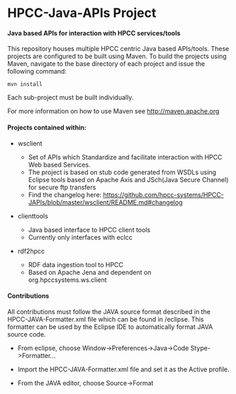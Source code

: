 HPCC-Java-APIs Project
=======================

#### Java based APIs for interaction with HPCC services/tools

This repository houses multiple HPCC centric Java based APIs/tools.
These projects are configured to be built using Maven. To build the projects using Maven, navigate to the base directory of each project and issue the following command:

`mvn install`

Each sub-project must be built individually.

For more information on how to use Maven see http://maven.apache.org


#### Projects contained within:
- wsclient
  - Set of APIs which Standardize and facilitate interaction with HPCC Web based Services.
  - The project is based on stub code generated from WSDLs using Eclipse tools based on Apache Axis and JSch(Java Secure Channel) for secure ftp transfers
  - Find the changelog here: https://github.com/hpcc-systems/HPCC-JAPIs/blob/master/wsclient/README.md#changelog

- clienttools
  - Java based interface to HPCC client tools 
  - Currently only interfaces with eclcc

- rdf2hpcc
  - RDF data ingestion tool to HPCC 
  - Based on Apache Jena and dependent on org.hpccsystems.ws.client

#### Contributions

All contributions must follow the JAVA source format described in the HPCC-JAVA-Formatter.xml file which can be found in /eclipse.
This formatter can be used by the Eclipse IDE to automatically format JAVA source code.

- From eclipse, choose Window->Preferences->Java->Code Stype->Formatter...

- Import the HPCC-JAVA-Formatter.xml file and set it as the Active profile.

- From the JAVA editor, choose Source->Format

